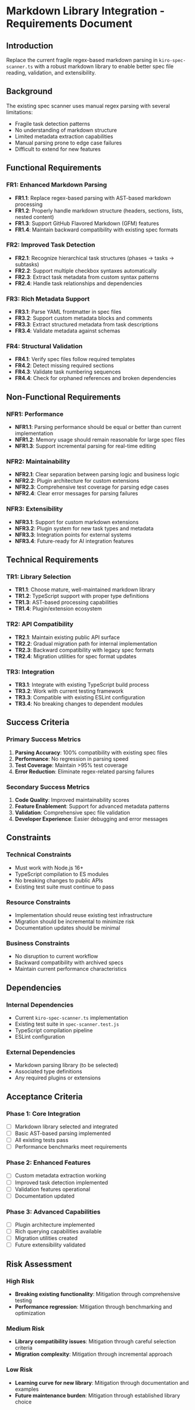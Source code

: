 # Markdown Library Integration - Requirements Document

## Introduction

Replace the current fragile regex-based markdown parsing in `kiro-spec-scanner.ts` with a robust markdown library to enable better spec file reading, validation, and extensibility.

## Background

The existing spec scanner uses manual regex parsing with several limitations:
- Fragile task detection patterns
- No understanding of markdown structure
- Limited metadata extraction capabilities
- Manual parsing prone to edge case failures
- Difficult to extend for new features

## Functional Requirements

### FR1: Enhanced Markdown Parsing
- **FR1.1**: Replace regex-based parsing with AST-based markdown processing
- **FR1.2**: Properly handle markdown structure (headers, sections, lists, nested content)
- **FR1.3**: Support GitHub Flavored Markdown (GFM) features
- **FR1.4**: Maintain backward compatibility with existing spec formats

### FR2: Improved Task Detection
- **FR2.1**: Recognize hierarchical task structures (phases → tasks → subtasks)
- **FR2.2**: Support multiple checkbox syntaxes automatically
- **FR2.3**: Extract task metadata from custom syntax patterns
- **FR2.4**: Handle task relationships and dependencies

### FR3: Rich Metadata Support
- **FR3.1**: Parse YAML frontmatter in spec files
- **FR3.2**: Support custom metadata blocks and comments
- **FR3.3**: Extract structured metadata from task descriptions
- **FR3.4**: Validate metadata against schemas

### FR4: Structural Validation
- **FR4.1**: Verify spec files follow required templates
- **FR4.2**: Detect missing required sections
- **FR4.3**: Validate task numbering sequences
- **FR4.4**: Check for orphaned references and broken dependencies


## Non-Functional Requirements

### NFR1: Performance
- **NFR1.1**: Parsing performance should be equal or better than current implementation
- **NFR1.2**: Memory usage should remain reasonable for large spec files
- **NFR1.3**: Support incremental parsing for real-time editing

### NFR2: Maintainability
- **NFR2.1**: Clear separation between parsing logic and business logic
- **NFR2.2**: Plugin architecture for custom extensions
- **NFR2.3**: Comprehensive test coverage for parsing edge cases
- **NFR2.4**: Clear error messages for parsing failures

### NFR3: Extensibility
- **NFR3.1**: Support for custom markdown extensions
- **NFR3.2**: Plugin system for new task types and metadata
- **NFR3.3**: Integration points for external systems
- **NFR3.4**: Future-ready for AI integration features

## Technical Requirements

### TR1: Library Selection
- **TR1.1**: Choose mature, well-maintained markdown library
- **TR1.2**: TypeScript support with proper type definitions
- **TR1.3**: AST-based processing capabilities
- **TR1.4**: Plugin/extension ecosystem

### TR2: API Compatibility
- **TR2.1**: Maintain existing public API surface
- **TR2.2**: Gradual migration path for internal implementation
- **TR2.3**: Backward compatibility with legacy spec formats
- **TR2.4**: Migration utilities for spec format updates

### TR3: Integration
- **TR3.1**: Integrate with existing TypeScript build process
- **TR3.2**: Work with current testing framework
- **TR3.3**: Compatible with existing ESLint configuration
- **TR3.4**: No breaking changes to dependent modules

## Success Criteria

### Primary Success Metrics
1. **Parsing Accuracy**: 100% compatibility with existing spec files
2. **Performance**: No regression in parsing speed
3. **Test Coverage**: Maintain >95% test coverage
4. **Error Reduction**: Eliminate regex-related parsing failures

### Secondary Success Metrics
1. **Code Quality**: Improved maintainability scores
2. **Feature Enablement**: Support for advanced metadata patterns
3. **Validation**: Comprehensive spec file validation
4. **Developer Experience**: Easier debugging and error messages

## Constraints

### Technical Constraints
- Must work with Node.js 16+
- TypeScript compilation to ES modules
- No breaking changes to public APIs
- Existing test suite must continue to pass

### Resource Constraints
- Implementation should reuse existing test infrastructure
- Migration should be incremental to minimize risk
- Documentation updates should be minimal

### Business Constraints
- No disruption to current workflow
- Backward compatibility with archived specs
- Maintain current performance characteristics

## Dependencies

### Internal Dependencies
- Current `kiro-spec-scanner.ts` implementation
- Existing test suite in `spec-scanner.test.js`
- TypeScript compilation pipeline
- ESLint configuration

### External Dependencies
- Markdown parsing library (to be selected)
- Associated type definitions
- Any required plugins or extensions

## Acceptance Criteria

### Phase 1: Core Integration
- [ ] Markdown library selected and integrated
- [ ] Basic AST-based parsing implemented
- [ ] All existing tests pass
- [ ] Performance benchmarks meet requirements

### Phase 2: Enhanced Features
- [ ] Custom metadata extraction working
- [ ] Improved task detection implemented
- [ ] Validation features operational
- [ ] Documentation updated

### Phase 3: Advanced Capabilities
- [ ] Plugin architecture implemented
- [ ] Rich querying capabilities available
- [ ] Migration utilities created
- [ ] Future extensibility validated

## Risk Assessment

### High Risk
- **Breaking existing functionality**: Mitigation through comprehensive testing
- **Performance regression**: Mitigation through benchmarking and optimization

### Medium Risk
- **Library compatibility issues**: Mitigation through careful selection criteria
- **Migration complexity**: Mitigation through incremental approach

### Low Risk
- **Learning curve for new library**: Mitigation through documentation and examples
- **Future maintenance burden**: Mitigation through established library choice